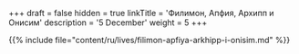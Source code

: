 +++
draft = false
hidden = true
linkTitle = 'Филимон, Апфия, Архипп и Онисим'
description = '5 December'
weight = 5
+++

{{% include file="content/ru/lives/filimon-apfiya-arkhipp-i-onisim.md" %}}
